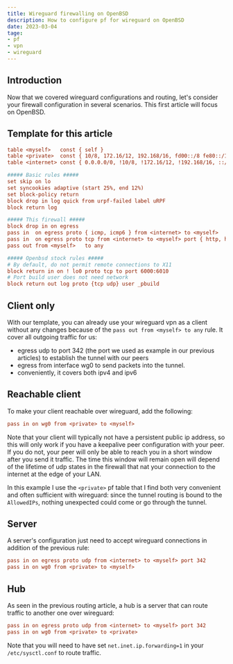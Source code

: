 ```yaml
---
title: Wireguard firewalling on OpenBSD
description: How to configure pf for wireguard on OpenBSD
date: 2023-03-04
tage:
- pf
- vpn
- wireguard
---
```


## Introduction

Now that we covered wireguard configurations and routing, let's consider your firewall configuration in several scenarios. This first article will focus on OpenBSD.

## Template for this article
```cfg
table <myself>   const { self }
table <private>  const { 10/8, 172.16/12, 192.168/16, fd00::/8 fe80::/10 }
table <internet> const { 0.0.0.0/0, !10/8, !172.16/12, !192.168/16, ::/0, fe80::/10, !fd00::/8 }

##### Basic rules #####
set skip on lo
set syncookies adaptive (start 25%, end 12%)
set block-policy return
block drop in log quick from urpf-failed label uRPF
block return log

##### This firewall #####
block drop in on egress
pass in  on egress proto { icmp, icmp6 } from <internet> to <myself>
pass in  on egress proto tcp from <internet> to <myself> port { http, https, imaps, smtp, smtps, ssh, submission }
pass out from <myself>   to any

##### Openbsd stock rules #####
# By default, do not permit remote connections to X11
block return in on ! lo0 proto tcp to port 6000:6010
# Port build user does not need network
block return out log proto {tcp udp} user _pbuild
```

## Client only

With our template, you can already use your wireguard vpn as a client without any changes because of the `pass out from <myself> to any` rule. It cover all outgoing traffic for us:
- egress udp to port 342 (the port we used as example in our previous articles) to establish the tunnel with our peers
- egress from interface wg0 to send packets into the tunnel.
- conveniently, it covers both ipv4 and ipv6

## Reachable client

To make your client reachable over wireguard, add the following:
```cfg
pass in on wg0 from <private> to <myself>
```

Note that your client will typically not have a persistent public ip address, so this will only work if you have a keepalive peer configuration with your peer. If you do not, your peer will only be able to reach you in a short window after you send it traffic. The time this window will remain open will depend of the lifetime of udp states in the firewall that nat your connection to the internet at the edge of your LAN.

In this example I use the `<private>` pf table that I find both very convenient and often sufficient with wireguard: since the tunnel routing is bound to the `AllowedIPs`, nothing unexpected could come or go through the tunnel.

## Server

A server's configuration just need to accept wireguard connections in addition of the previous rule:
```cfg
pass in on egress proto udp from <internet> to <myself> port 342
pass in on wg0 from <private> to <myself>
```

## Hub

As seen in the previous routing article, a hub is a server that can route traffic to another one over wireguard:
```cfg
pass in on egress proto udp from <internet> to <myself> port 342
pass in on wg0 from <private> to <private>
```

Note that you will need to have set `net.inet.ip.forwarding=1` in your `/etc/sysctl.conf` to route traffic.